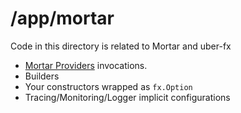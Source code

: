 # /app/mortar

Code in this directory is related to Mortar and uber-fx

- [Mortar Providers](https://github.com/go-masonry/mortar/tree/master/providers) invocations.
- Builders 
- Your constructors wrapped as `fx.Option`
- Tracing/Monitoring/Logger implicit configurations